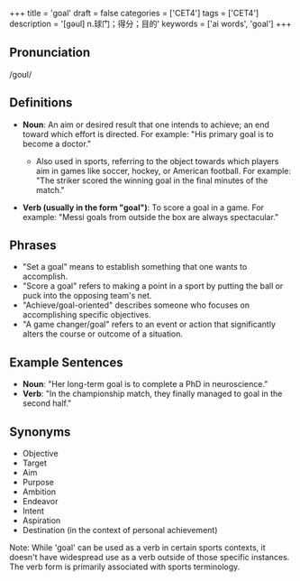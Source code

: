 +++
title = 'goal'
draft = false
categories = ['CET4']
tags = ['CET4']
description = '[gəul] n.球门；得分；目的'
keywords = ['ai words', 'goal']
+++

## Pronunciation
/ɡoʊl/

## Definitions
- **Noun**: An aim or desired result that one intends to achieve; an end toward which effort is directed. For example: "His primary goal is to become a doctor."
  - Also used in sports, referring to the object towards which players aim in games like soccer, hockey, or American football. For example: "The striker scored the winning goal in the final minutes of the match."

- **Verb (usually in the form "goal")**: To score a goal in a game. For example: "Messi goals from outside the box are always spectacular."

## Phrases
- "Set a goal" means to establish something that one wants to accomplish.
- "Score a goal" refers to making a point in a sport by putting the ball or puck into the opposing team's net.
- "Achieve/goal-oriented" describes someone who focuses on accomplishing specific objectives.
- "A game changer/goal" refers to an event or action that significantly alters the course or outcome of a situation.

## Example Sentences
- **Noun**: "Her long-term goal is to complete a PhD in neuroscience."
- **Verb**: "In the championship match, they finally managed to goal in the second half."

## Synonyms
- Objective
- Target
- Aim
- Purpose
- Ambition
- Endeavor
- Intent
- Aspiration
- Destination (in the context of personal achievement) 

Note: While 'goal' can be used as a verb in certain sports contexts, it doesn't have widespread use as a verb outside of those specific instances. The verb form is primarily associated with sports terminology.
